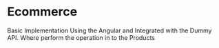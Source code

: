 # Ecommerce
Basic Implementation Using the Angular and Integrated with the Dummy API. Where perform the operation in to the Products 
